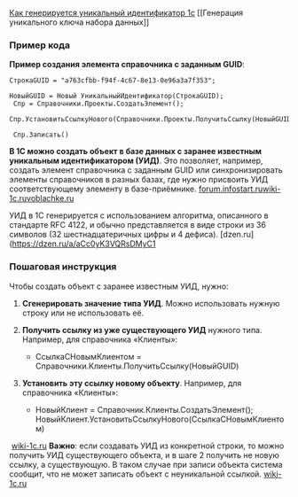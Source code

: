 [Как генерируется уникальный идентификатор 1с](https://dzen.ru/a/aCc0yK3VQRsDMyC1)
[[Генерация уникального ключа набора данных]]

### Пример кода
**Пример создания элемента справочника с заданным GUID**:

```-
СтрокаGUID = "a763cfbb-f94f-4c67-8e13-0e96a3a7f353";

НовыйGUID = Новый УникальныйИдентификатор(СтрокаGUID);
 Спр = Справочники.Проекты.СоздатьЭлемент();
 Спр.УстановитьСсылкуНового(Справочники.Проекты.ПолучитьСсылку(НовыйGUID));
    
 Спр.Записать()
```


**В 1С можно создать объект в базе данных с заранее известным уникальным идентификатором (УИД)**. Это позволяет, например, создать элемент справочника с заданным GUID или синхронизировать элементы справочников в разных базах, где нужно присвоить УИД соответствующему элементу в базе-приёмнике. [forum.infostart.ru](https://forum.infostart.ru/forum9/topic121227/)[wiki-1c.ru](http://wiki-1c.ru/doku.php/1c:%D0%BE%D0%B1%D1%89%D0%B8%D0%B5:%D1%83%D0%B8%D0%B4)[voblachke.ru](https://voblachke.ru/blog/kak-poluchit-uuid-guid-guid-obekta-v-1s/)

УИД в 1С генерируется с использованием алгоритма, описанного в стандарте RFC 4122, и обычно представляется в виде строки из 36 символов (32 шестнадцатеричных цифры и 4 дефиса). [dzen.ru](https://dzen.ru/a/aCc0yK3VQRsDMyC1
### Пошаговая инструкция
Чтобы создать объект с заранее известным УИД, нужно:
1. **Сгенерировать значение типа УИД**. Можно использовать нужную строку или не использовать её.
2. **Получить ссылку из уже существующего УИД** нужного типа. Например, для справочника «Клиенты»:
    - СсылкаСНовымКлиентом = Справочники.Клиенты.ПолучитьСсылку(НовыйGUID)
        
3. **Установить эту ссылку новому объекту**. Например, для справочника «Клиенты»:
    - НовыйКлиент = Справочник.Клиенты.СоздатьЭлемент(); НовыйКлиент.УстановитьСсылкуНового(СсылкаСНовымКлиентом)

 [wiki-1c.ru](http://wiki-1c.ru/doku.php/1c:%D0%BE%D0%B1%D1%89%D0%B8%D0%B5:%D1%83%D0%B8%D0%B4)
**Важно**: если создавать УИД из конкретной строки, то можно получить УИД существующего объекта, и в шаге 2 получить не новую ссылку, а существующую. В таком случае при записи объекта система сообщит, что не может записать объект с неуникальной ссылкой. [wiki-1c.ru](http://wiki-1c.ru/doku.php/1c:%D0%BE%D0%B1%D1%89%D0%B8%D0%B5:%D1%83%D0%B8%D0%B4)
